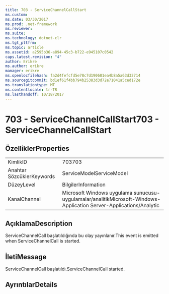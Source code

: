 ```yaml
---
title: 703 - ServiceChannelCallStart
ms.custom: 
ms.date: 03/30/2017
ms.prod: .net-framework
ms.reviewer: 
ms.suite: 
ms.technology: dotnet-clr
ms.tgt_pltfrm: 
ms.topic: article
ms.assetid: a2595b36-a894-45c3-b722-e945107c0542
caps.latest.revision: "4"
author: Erikre
ms.author: erikre
manager: erikre
ms.openlocfilehash: fa2d4fefcfd5e78c7d190681ea4b8a5a63d32714
ms.sourcegitcommit: bd1ef61f4bb794b25383d3d72e71041a5ced172e
ms.translationtype: MT
ms.contentlocale: tr-TR
ms.lasthandoff: 10/18/2017
---
```

# <a name="703---servicechannelcallstart"></a><span data-ttu-id="c2992-102">703 - ServiceChannelCallStart</span><span class="sxs-lookup"><span data-stu-id="c2992-102">703 - ServiceChannelCallStart</span></span>
## <a name="properties"></a><span data-ttu-id="c2992-103">Özellikler</span><span class="sxs-lookup"><span data-stu-id="c2992-103">Properties</span></span>  
  
|||  
|-|-|  
|<span data-ttu-id="c2992-104">Kimlik</span><span class="sxs-lookup"><span data-stu-id="c2992-104">ID</span></span>|<span data-ttu-id="c2992-105">703</span><span class="sxs-lookup"><span data-stu-id="c2992-105">703</span></span>|  
|<span data-ttu-id="c2992-106">Anahtar Sözcükler</span><span class="sxs-lookup"><span data-stu-id="c2992-106">Keywords</span></span>|<span data-ttu-id="c2992-107">ServiceModel</span><span class="sxs-lookup"><span data-stu-id="c2992-107">ServiceModel</span></span>|  
|<span data-ttu-id="c2992-108">Düzey</span><span class="sxs-lookup"><span data-stu-id="c2992-108">Level</span></span>|<span data-ttu-id="c2992-109">Bilgiler</span><span class="sxs-lookup"><span data-stu-id="c2992-109">Information</span></span>|  
|<span data-ttu-id="c2992-110">Kanal</span><span class="sxs-lookup"><span data-stu-id="c2992-110">Channel</span></span>|<span data-ttu-id="c2992-111">Microsoft Windows uygulama sunucusu-uygulamalar/analitik</span><span class="sxs-lookup"><span data-stu-id="c2992-111">Microsoft-Windows-Application Server-Applications/Analytic</span></span>|  
  
## <a name="description"></a><span data-ttu-id="c2992-112">Açıklama</span><span class="sxs-lookup"><span data-stu-id="c2992-112">Description</span></span>  
 <span data-ttu-id="c2992-113">ServiceChannelCall başlatıldığında bu olay yayınlanır.</span><span class="sxs-lookup"><span data-stu-id="c2992-113">This event is emitted when ServiceChannelCall is started.</span></span>  
  
## <a name="message"></a><span data-ttu-id="c2992-114">İleti</span><span class="sxs-lookup"><span data-stu-id="c2992-114">Message</span></span>  
 <span data-ttu-id="c2992-115">ServiceChannelCall başlatıldı.</span><span class="sxs-lookup"><span data-stu-id="c2992-115">ServiceChannelCall started.</span></span>  
  
## <a name="details"></a><span data-ttu-id="c2992-116">Ayrıntılar</span><span class="sxs-lookup"><span data-stu-id="c2992-116">Details</span></span>
